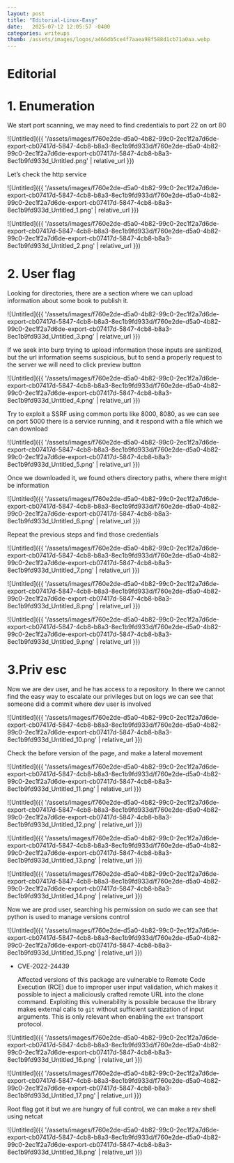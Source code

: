 ```yaml
---
layout: post
title: "Editorial-Linux-Easy"
date:   2025-07-12 12:05:57 -0400
categories: writeups
thumb: /assets/images/logos/a466db5ce4f7aaea98f588d1cb71a0aa.webp
---
```


# Editorial

# 1. Enumeration

We start port scanning, we may need to find credentials to port 22 on ort 80

![Untitled]({{ '/assets/images/f760e2de-d5a0-4b82-99c0-2ec1f2a7d6de-export-cb07417d-5847-4cb8-b8a3-8ec1b9fd933d/f760e2de-d5a0-4b82-99c0-2ec1f2a7d6de-export-cb07417d-5847-4cb8-b8a3-8ec1b9fd933d_Untitled.png' | relative_url }})

Let’s check the http service 

![Untitled]({{ '/assets/images/f760e2de-d5a0-4b82-99c0-2ec1f2a7d6de-export-cb07417d-5847-4cb8-b8a3-8ec1b9fd933d/f760e2de-d5a0-4b82-99c0-2ec1f2a7d6de-export-cb07417d-5847-4cb8-b8a3-8ec1b9fd933d_Untitled_1.png' | relative_url }})

![Untitled]({{ '/assets/images/f760e2de-d5a0-4b82-99c0-2ec1f2a7d6de-export-cb07417d-5847-4cb8-b8a3-8ec1b9fd933d/f760e2de-d5a0-4b82-99c0-2ec1f2a7d6de-export-cb07417d-5847-4cb8-b8a3-8ec1b9fd933d_Untitled_2.png' | relative_url }})

# 2. User flag

Looking for directories, there are a section where we can upload information about some book to publish it.

![Untitled]({{ '/assets/images/f760e2de-d5a0-4b82-99c0-2ec1f2a7d6de-export-cb07417d-5847-4cb8-b8a3-8ec1b9fd933d/f760e2de-d5a0-4b82-99c0-2ec1f2a7d6de-export-cb07417d-5847-4cb8-b8a3-8ec1b9fd933d_Untitled_3.png' | relative_url }})

If we seek into burp trying to upload information those inputs are sanitized, but the url information seems suspicious, but to send a properly request to the server we will need to click preview button

![Untitled]({{ '/assets/images/f760e2de-d5a0-4b82-99c0-2ec1f2a7d6de-export-cb07417d-5847-4cb8-b8a3-8ec1b9fd933d/f760e2de-d5a0-4b82-99c0-2ec1f2a7d6de-export-cb07417d-5847-4cb8-b8a3-8ec1b9fd933d_Untitled_4.png' | relative_url }})

Try to exploit a SSRF using common ports like 8000, 8080, as we can see on port 5000 there is a service running, and it respond with a file which we can download

![Untitled]({{ '/assets/images/f760e2de-d5a0-4b82-99c0-2ec1f2a7d6de-export-cb07417d-5847-4cb8-b8a3-8ec1b9fd933d/f760e2de-d5a0-4b82-99c0-2ec1f2a7d6de-export-cb07417d-5847-4cb8-b8a3-8ec1b9fd933d_Untitled_5.png' | relative_url }})

Once we downloaded it, we found others directory paths, where there might be information

![Untitled]({{ '/assets/images/f760e2de-d5a0-4b82-99c0-2ec1f2a7d6de-export-cb07417d-5847-4cb8-b8a3-8ec1b9fd933d/f760e2de-d5a0-4b82-99c0-2ec1f2a7d6de-export-cb07417d-5847-4cb8-b8a3-8ec1b9fd933d_Untitled_6.png' | relative_url }})

Repeat the previous steps and find those credentials

![Untitled]({{ '/assets/images/f760e2de-d5a0-4b82-99c0-2ec1f2a7d6de-export-cb07417d-5847-4cb8-b8a3-8ec1b9fd933d/f760e2de-d5a0-4b82-99c0-2ec1f2a7d6de-export-cb07417d-5847-4cb8-b8a3-8ec1b9fd933d_Untitled_7.png' | relative_url }})

![Untitled]({{ '/assets/images/f760e2de-d5a0-4b82-99c0-2ec1f2a7d6de-export-cb07417d-5847-4cb8-b8a3-8ec1b9fd933d/f760e2de-d5a0-4b82-99c0-2ec1f2a7d6de-export-cb07417d-5847-4cb8-b8a3-8ec1b9fd933d_Untitled_8.png' | relative_url }})

![Untitled]({{ '/assets/images/f760e2de-d5a0-4b82-99c0-2ec1f2a7d6de-export-cb07417d-5847-4cb8-b8a3-8ec1b9fd933d/f760e2de-d5a0-4b82-99c0-2ec1f2a7d6de-export-cb07417d-5847-4cb8-b8a3-8ec1b9fd933d_Untitled_9.png' | relative_url }})

# 3.Priv esc

Now we are dev user, and he has access to a repository. In there we cannot find the easy way to escalate our privileges but on logs we can see that someone did a commit where dev user is involved 

![Untitled]({{ '/assets/images/f760e2de-d5a0-4b82-99c0-2ec1f2a7d6de-export-cb07417d-5847-4cb8-b8a3-8ec1b9fd933d/f760e2de-d5a0-4b82-99c0-2ec1f2a7d6de-export-cb07417d-5847-4cb8-b8a3-8ec1b9fd933d_Untitled_10.png' | relative_url }})

Check the before version of the page, and make a lateral movement

![Untitled]({{ '/assets/images/f760e2de-d5a0-4b82-99c0-2ec1f2a7d6de-export-cb07417d-5847-4cb8-b8a3-8ec1b9fd933d/f760e2de-d5a0-4b82-99c0-2ec1f2a7d6de-export-cb07417d-5847-4cb8-b8a3-8ec1b9fd933d_Untitled_11.png' | relative_url }})

![Untitled]({{ '/assets/images/f760e2de-d5a0-4b82-99c0-2ec1f2a7d6de-export-cb07417d-5847-4cb8-b8a3-8ec1b9fd933d/f760e2de-d5a0-4b82-99c0-2ec1f2a7d6de-export-cb07417d-5847-4cb8-b8a3-8ec1b9fd933d_Untitled_12.png' | relative_url }})

![Untitled]({{ '/assets/images/f760e2de-d5a0-4b82-99c0-2ec1f2a7d6de-export-cb07417d-5847-4cb8-b8a3-8ec1b9fd933d/f760e2de-d5a0-4b82-99c0-2ec1f2a7d6de-export-cb07417d-5847-4cb8-b8a3-8ec1b9fd933d_Untitled_13.png' | relative_url }})

![Untitled]({{ '/assets/images/f760e2de-d5a0-4b82-99c0-2ec1f2a7d6de-export-cb07417d-5847-4cb8-b8a3-8ec1b9fd933d/f760e2de-d5a0-4b82-99c0-2ec1f2a7d6de-export-cb07417d-5847-4cb8-b8a3-8ec1b9fd933d_Untitled_14.png' | relative_url }})

Now we are prod user, searching his permission on sudo we can see that python is used to manage versions control

![Untitled]({{ '/assets/images/f760e2de-d5a0-4b82-99c0-2ec1f2a7d6de-export-cb07417d-5847-4cb8-b8a3-8ec1b9fd933d/f760e2de-d5a0-4b82-99c0-2ec1f2a7d6de-export-cb07417d-5847-4cb8-b8a3-8ec1b9fd933d_Untitled_15.png' | relative_url }})

- CVE-2022-24439
    
    Affected versions of this package are vulnerable to Remote Code Execution (RCE) due to improper user input validation, which makes it possible to inject a maliciously crafted remote URL into the clone command. Exploiting this vulnerability is possible because the library makes external calls to `git` without sufficient sanitization of input arguments. This is only relevant when enabling the `ext` transport protocol.
    

![Untitled]({{ '/assets/images/f760e2de-d5a0-4b82-99c0-2ec1f2a7d6de-export-cb07417d-5847-4cb8-b8a3-8ec1b9fd933d/f760e2de-d5a0-4b82-99c0-2ec1f2a7d6de-export-cb07417d-5847-4cb8-b8a3-8ec1b9fd933d_Untitled_16.png' | relative_url }})

![Untitled]({{ '/assets/images/f760e2de-d5a0-4b82-99c0-2ec1f2a7d6de-export-cb07417d-5847-4cb8-b8a3-8ec1b9fd933d/f760e2de-d5a0-4b82-99c0-2ec1f2a7d6de-export-cb07417d-5847-4cb8-b8a3-8ec1b9fd933d_Untitled_17.png' | relative_url }})

Root flag got it but we are hungry of full control, we can make a rev shell using netcat

![Untitled]({{ '/assets/images/f760e2de-d5a0-4b82-99c0-2ec1f2a7d6de-export-cb07417d-5847-4cb8-b8a3-8ec1b9fd933d/f760e2de-d5a0-4b82-99c0-2ec1f2a7d6de-export-cb07417d-5847-4cb8-b8a3-8ec1b9fd933d_Untitled_18.png' | relative_url }})

<script src="{{ '/assets/js/matrix-overlay.js' | relative_url }}"></script>
